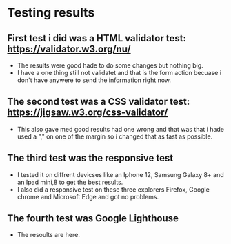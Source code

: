 # Testing results

## First test i did was a HTML validator test: https://validator.w3.org/nu/
* The results were good hade to do some changes but nothing big.
* I have a one thing still not validatet and that is the form action becuase i don't have anywere to send the information right now.

## The second test was a CSS validator test: https://jigsaw.w3.org/css-validator/
* This also gave med good results had one wrong and that was that i hade used a "," on one of the margin so i changed that as fast as possible.

## The third test was the responsive test 
* I tested it on diffrent devicses like an Iphone 12, Samsung Galaxy 8+ and an Ipad mini,8 to get the best results.
* I also did a responsive test on these three explorers Firefox, Google chrome and Microsoft Edge and got no problems.

## The fourth test was Google Lighthouse
* The resoults are here.